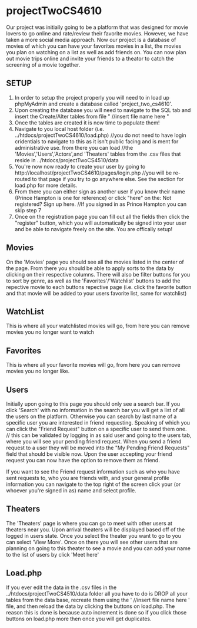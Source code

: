 # projectTwoCS4610

Our project was initially going to be a platform that was designed for movie lovers
to go online and rate/review their favorite movies. However, we have taken a more social media approach.
Now our project is a database of movies of which you can have your favorites movies in a list, the movies
you plan on watching on a list as well as add friends on. You can now plan out movie trips online and invite
your friends to a theator to catch the screening of a movie together.

SETUP
------------------------------------------------------------------------------------------------------------------------------------------------------
1. In order to setup the project properly you will need to in load up phpMyAdmin and create a database called 'project_two_cs4610'.
2. Upon creating the database you will need to navigate to the SQL tab and insert the Create/Alter tables from file " //insert file name here "
3. Once the tables are created it is now time to populate them!
4. Navigate to you local host folder (i.e. ../htdocs/projectTwoCS4610/load.php)
//you do not need to have login cridentials to navigate to this as it isn't public facing and is ment for administrative use. from there you can load
//the 'Movies','Users','Actors',and 'Theaters' tables from the .csv files that reside in ../htdocs/projectTwoCS4510/data
5. You're now now ready to create your user by going to http://localhost/projectTwoCS4610/pages/login.php //you will be re-routed to that page if you try to go anywhere else. See the section for load.php for more details.
6. From there you can either sign as another user if you know their name (Prince Hampton is one for reference) or click "here" on the: Not registered? Sign up here.
 //If you signed in as Prince Hampton you can skip step 7
8. Once on the registration page you can fill out all the fields then click the "register" button, which you will automatically be signed into your user and be able to
   navigate freely on the site. You are offically setup!
   
Movies
------------------------------------------------------------------------------------------------------------------------------------------------------
On the 'Movies' page you should see all the movies listed in the center of the page. From there you should be able to apply sorts to the data by clicking
on their respective columns. There will also be filter buttons for you to sort by genre, as well as the 'Favorites'/'Watchlist' buttons to add the
repective movie to each buttons repective page (i.e. click the favorite button and that movie will be added to your users favorite list, same for watchlist)

WatchList
------------------------------------------------------------------------------------------------------------------------------------------------------
This is where all your watchlisted movies will go, from here you can remove movies you no longer want to watch

Favorites
------------------------------------------------------------------------------------------------------------------------------------------------------
This is where all your favorite movies will go, from here you can remove movies you no longer like.

Users
------------------------------------------------------------------------------------------------------------------------------------------------------
Initially upon going to this page you should only see a search bar. If you click 'Search' with no information in the search bar you will get a list of
all the users on the platform. Otherwise you can search by last name of a specific user you are interested in friend requesting. Speaking of which you
can click the "Friend Request" button on a specific user to send them one. // this can be validated by logging in as said user and going to the users tab,
where you will see your pending friend request. When you send a friend request to a user they will be moved into the "My Pending Friend Requests" field that
should be visible now. Upon the user accepting your friend request you can now have the option to remove them as friend.

If you want to see the Friend request information such as who you have sent requests to, who you are friends with, and your general profile information you can navigate to the top right of the screen click your (or whoever you're signed in as) name and select profile.

Theaters
------------------------------------------------------------------------------------------------------------------------------------------------------
The 'Theaters' page is where you can go to meet with other users at theaters near you. Upon arrival theaters will be displayed based off of the logged in users state. Once you select the theater you want to go to you can select 'View More'. Once on there you will see other users that are planning on going to this theater to see a movie and you can add your name to the list of users by click 'Meet here'

Load.php
------------------------------------------------------------------------------------------------------------------------------------------------------
If you ever edit the data in the .csv files in the ../htdocs/projectTwoCS4510/data folder all you have to do is DROP all your tables from the data base, recreate them using the ' //insert file name here ' file, and then reload the data by clicking the buttons on load.php. The reason this is done is because auto increment is done so if you click those buttons on load.php more then once you will get duplicates.
